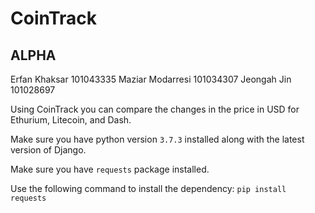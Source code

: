 # CoinTrack
## ALPHA

Erfan Khaksar       101043335
Maziar Modarresi    101034307
Jeongah Jin         101028697

Using CoinTrack you can compare the changes in the price in USD for Ethurium, Litecoin, and Dash.

Make sure you have python version ```3.7.3``` installed along with the latest version of Django.

Make sure you have ```requests``` package installed.

Use the following command to install the dependency:
```pip install requests```
